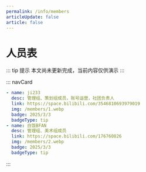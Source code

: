 ```yaml
---
permalink: /info/members
articleUpdate: false
article: false
---
```


# 人员表

::: tip 提示
本文尚未更新完成，当前内容仅供演示
:::

::: navCard
```yaml
- name: ji233
  desc: 管理组、策划组成员，账号运营，社团负责人
  link: https://space.bilibili.com/3546810693979019
  img: /members/1.webp
  badge: 2025/3/3
  badgeType: tip
- name: 白饭BFAN
  desc: 管理组、美术组成员
  link: https://space.bilibili.com/176760826
  img: /members/2.webp
  badge: 2025/3/3
  badgeType: tip
```
:::